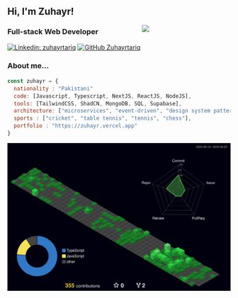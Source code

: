 <h2> Hi, I'm Zuhayr! </h2>
<img align='right' src="https://media4.giphy.com/media/v1.Y2lkPTc5MGI3NjExZHU4Z3BmdmJvcmY2emViaGg2cm1lYW83YnhuenhpMThpNXg4azVkcyZlcD12MV9pbnRlcm5hbF9naWZfYnlfaWQmY3Q9Zw/78XCFBGOlS6keY1Bil/giphy.gif" width="200">

### Full-stack Web Developer 

[![Linkedin: zuhayrtariq](https://img.shields.io/badge/-zuhayrtariq-blue?style=flat-square&logo=Linkedin&logoColor=white&link=https://www.linkedin.com/in/zuhayrtariq/)](https://www.linkedin.com/in/zuhayrtariq/)
[![GitHub Zuhayrtariq](https://img.shields.io/github/followers/zuhayrtariq?label=follow&style=social)](https://github.com/zuhayrtariq)


### About me...  

```javascript
const zuhayr = {
  nationality : "Pakistani"
  code: [Javascript, Typescript, NextJS, ReactJS, NodeJS],
  tools: [TailwindCSS, ShadCN, MongoDB, SQL, Supabase],
  architecture: ["microservices", "event-driven", "design system pattern"],
  sports : ["cricket", "table tennis", "tennis", "chess"],
  portfolio : "https://zuhayr.vercel.app"
}
```
![](./profile-3d-contrib/profile-night-green.svg)
